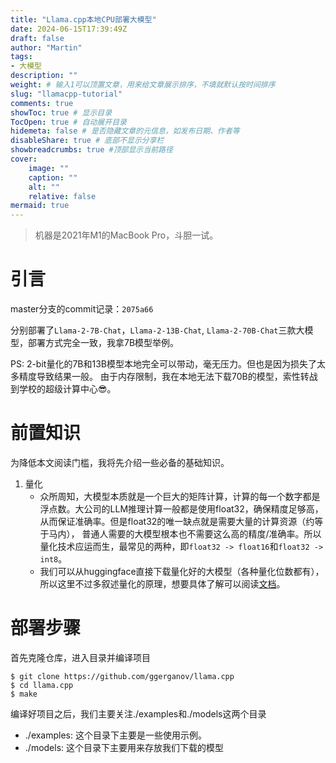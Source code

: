 ```yaml
---
title: "Llama.cpp本地CPU部署大模型"
date: 2024-06-15T17:39:49Z
draft: false
author: "Martin"
tags: 
- 大模型
description: ""
weight: # 输入1可以顶置文章，用来给文章展示排序，不填就默认按时间排序
slug: "llamacpp-tutorial"
comments: true
showToc: true # 显示目录
TocOpen: true # 自动展开目录
hidemeta: false # 是否隐藏文章的元信息，如发布日期、作者等
disableShare: true # 底部不显示分享栏
showbreadcrumbs: true #顶部显示当前路径
cover:
    image: ""
    caption: ""
    alt: ""
    relative: false
mermaid: true
---
```

> 机器是2021年M1的MacBook Pro，斗胆一试。

# 引言
master分支的commit记录：```2075a66```

分别部署了```Llama-2-7B-Chat```，```Llama-2-13B-Chat```, ```Llama-2-70B-Chat```三款大模型，部署方式完全一致，我拿7B模型举例。

PS: 2-bit量化的7B和13B模型本地完全可以带动，毫无压力。但也是因为损失了太多精度导致结果一般。
由于内存限制，我在本地无法下载70B的模型，索性转战到学校的超级计算中心😎。

# 前置知识
为降低本文阅读门槛，我将先介绍一些必备的基础知识。
1. 量化
    - 众所周知，大模型本质就是一个巨大的矩阵计算，计算的每一个数字都是浮点数。大公司的LLM推理计算一般都是使用float32，确保精度足够高，从而保证准确率。但是float32的唯一缺点就是需要大量的计算资源（约等于马内），
    普通人需要的大模型根本也不需要这么高的精度/准确率。所以量化技术应运而生，最常见的两种，即```float32 -> float16```和```float32 -> int8```。
    - 我们可以从huggingface直接下载量化好的大模型（各种量化位数都有），所以这里不过多叙述量化的原理，想要具体了解可以阅读[文档](https://huggingface.co/docs/optimum/en/concept_guides/quantization)。

# 部署步骤
首先克隆仓库，进入目录并编译项目
```shelll
$ git clone https://github.com/ggerganov/llama.cpp
$ cd llama.cpp
$ make
```
编译好项目之后，我们主要关注./examples和./models这两个目录
- ./examples: 这个目录下主要是一些使用示例。
- ./models: 这个目录下主要用来存放我们下载的模型